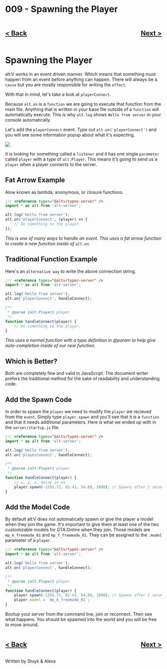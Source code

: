# 009 - Spawning the Player

<div style="text-align: right">
    <div style="display: flex; justify-content: space-between;">
        <a href="./008.md">
            <h2>< Back</h2>
        </a>
        <a href="./010.md">
            <h2>Next ></h2>
        </a>
    </div>
</div>

# Spawning the Player

alt:V works in an event driven manner. Which means that something must happen from an event before anything can happen. There will always be a `cause` but you are mostly responsible for writing the `effect`.

With that in mind, let's take a look at `playerConnect`.

Because `alt.on` is a `function` we are going to execute that function from the main file. Anything that is written in your base file outside of a `function` will automatically execute. This is why `alt.log` shows `Hello from server` in your console automatically.

Let's add the `playerConnect` event. Type out `alt.on('playerConnect')` and you will see some information popup about what it's expecting.

![](https://i.imgur.com/mBaTVDK.png)

It is looking for something called a `listener` and it has one single `parameter` called `player` with a type of `alt.Player`. This means it's going to send us a `player` when a player connects to the server.

## Fat Arrow Example

Alow known as lambda, anonymous, or closure functions.

```js
/// <reference types="@altv/types-server" />
import * as alt from 'alt-server';

alt.log('Hello from server');
alt.on('playerConnect', (player) => {
    // Do something to the player.
});
```

_This is one of many ways to handle an event. This uses a fat arrow function to create a new function inside of `alt.on`._

## Traditional Function Example

Here's an `alternative way` to write the above connection string.

```js
/// <reference types="@altv/types-server" />
import * as alt from 'alt-server';

alt.log('Hello from server');
alt.on('playerConnect', handleConnect);

/**
 * @param {alt.Player} player
 */
function handleConnect(player) {
    // Do something to the player.
}
```

_This uses a normal function with a type definition in @param to help give auto-completion inside of our new function._

## Which is Better?

Both are completely fine and valid in JavaScript. The document writer prefers the traditional method for the sake of readability and understanding code.

## Add the Spawn Code

In order to spawn the `player` we need to modify the `player` we recieved from the `event`. Simply type `player.spawn` and you'll see that it is a `function` and that it needs additional parameters. Here is what we ended up with in the `server/startup.js` file.

```js
/// <reference types="@altv/types-server" />
import * as alt from 'alt-server';

alt.log('Hello from server');
alt.on('playerConnect', handleConnect);

/**
 * @param {alt.Player} player
 */
function handleConnect(player) {
    // x, y, z, delay in ms
    player.spawn(-1291.71, 83.43, 54.89, 1000); // Spawns after 1 second.
}
```

## Add the Model Code

By default alt:V does not automatically spawn or give the player a model when they join the game. It's important to give them at least one of the two customizable models for GTA:Online when they join. Those models are `mp_m_freemode_01` and `mp_f_freemode_01`. They can be assigned to the `.model` parameter of a `player`.

```js
/// <reference types="@altv/types-server" />
import * as alt from 'alt-server';

alt.log('Hello from server');
alt.on('playerConnect', handleConnect);

/**
 * @param {alt.Player} player
 */
function handleConnect(player) {
    player.spawn(-1291.71, 83.43, 54.89, 1000); // Spawns after 1 second.
    player.model = `mp_m_freemode_01`;
}
```

Bootup your server from the command line, join or reconnect. Then see what happens. You should be spawned into the world and you will be free to move around.

<div style="text-align: right">
    <div style="display: flex; justify-content: space-between;">
        <a href="./008.md">
            <h2>< Back</h2>
        </a>
        <a href="./010.md">
            <h2>Next ></h2>
        </a>
    </div>
</div>

Written by Stuyk & Alexa

